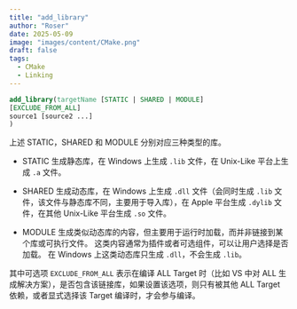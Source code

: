 ```yaml
---
title: "add_library"
author: "Roser"
date: 2025-05-09
image: "images/content/CMake.png"
draft: false
tags:
  - CMake
  - Linking
---
```

```cmake
add_library(targetName [STATIC | SHARED | MODULE]
[EXCLUDE_FROM_ALL]
source1 [source2 ...]
)
```

上述 STATIC，SHARED 和 MODULE 分别对应三种类型的库。
- STATIC
	生成静态库，在 Windows 上生成 `.lib` 文件，在 Unix-Like 平台上生成 `.a` 文件。

- SHARED
	生成动态库，在 Windows 上生成 `.dll` 文件（会同时生成 `.lib` 文件，该文件与静态库不同，主要用于导入库），在 Apple 平台生成 `.dylib` 文件，在其他 Unix-Like 平台生成 `.so` 文件。

- MODULE
	生成类似动态库的内容，但主要用于运行时加载，而并非链接到某个库或可执行文件。
	这类内容通常为插件或者可选组件，可以让用户选择是否加载。
	在 Windows 上这类动态库只生成 `.dll`，不会生成 `.lib`。

其中可选项 `EXCLUDE_FROM_ALL` 表示在编译 ALL Target 时（比如 VS 中对 ALL 生成解决方案），是否包含该链接库，如果设置该选项，则只有被其他 ALL Target 依赖，或者显式选择该 Target 编译时，才会参与编译。